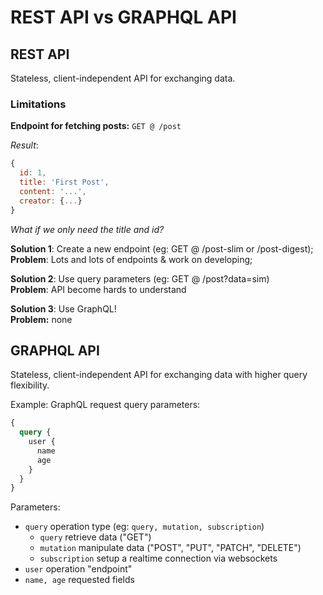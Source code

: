 # REST API vs GRAPHQL API

## REST API

Stateless, client-independent API for exchanging data.

### Limitations

**Endpoint for fetching posts:** `GET @ /post`

*Result*:

```js
{
  id: 1,
  title: 'First Post',
  content: '...',
  creator: {...}
}
```

*What if we only need the title and id?*

**Solution 1**: Create a new endpoint (eg: GET @ /post-slim or /post-digest);  
**Problem**: Lots and lots of endpoints & work on developing;

**Solution 2**: Use query parameters (eg: GET @ /post?data=sim)  
**Problem**: API become hards to understand

**Solution 3**: Use GraphQL!  
**Problem:** none

## GRAPHQL API

Stateless, client-independent API for exchanging data with higher query flexibility.

Example: GraphQL request query parameters:

```graphql
{
  query {
    user {
      name
      age
    }
  }
}
```

Parameters:

- `query` operation type (eg: `query, mutation, subscription`)  
  - `query` retrieve data ("GET")
  - `mutation` manipulate data ("POST", "PUT", "PATCH", "DELETE")
  - `subscription` setup a realtime connection via websockets
- `user` operation "endpoint"
- `name, age` requested fields